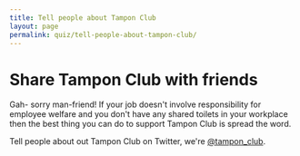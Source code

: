 ```yaml
---
title: Tell people about Tampon Club
layout: page
permalink: quiz/tell-people-about-tampon-club/
---
```

# Share Tampon Club with friends

Gah- sorry man-friend! If your job doesn't involve responsibility for employee welfare and you don't have any shared toilets in your workplace then the best thing you can do to support Tampon Club is spread the word.

Tell people about out Tampon Club on Twitter, we're [@tampon_club](http://twitter.com/tampon_club).
